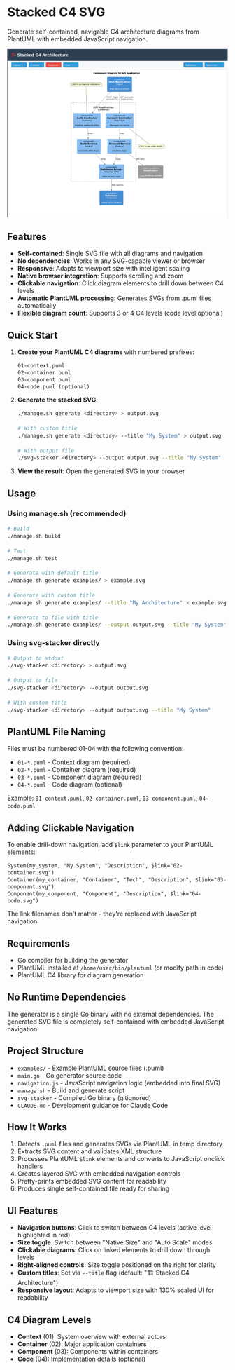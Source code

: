 # Stacked C4 SVG

Generate self-contained, navigable C4 architecture diagrams from PlantUML with embedded JavaScript navigation.

[![Demo Screenshot](docs/demo-thumb.png)](docs/demo.png)

## Features

- **Self-contained**: Single SVG file with all diagrams and navigation
- **No dependencies**: Works in any SVG-capable viewer or browser
- **Responsive**: Adapts to viewport size with intelligent scaling
- **Native browser integration**: Supports scrolling and zoom
- **Clickable navigation**: Click diagram elements to drill down between C4 levels
- **Automatic PlantUML processing**: Generates SVGs from .puml files automatically
- **Flexible diagram count**: Supports 3 or 4 C4 levels (code level optional)

## Quick Start

1. **Create your PlantUML C4 diagrams** with numbered prefixes:
   ```
   01-context.puml
   02-container.puml
   03-component.puml
   04-code.puml (optional)
   ```

2. **Generate the stacked SVG**:
   ```bash
   ./manage.sh generate <directory> > output.svg

   # With custom title
   ./manage.sh generate <directory> --title "My System" > output.svg

   # With output file
   ./svg-stacker <directory> --output output.svg --title "My System"
   ```

3. **View the result**: Open the generated SVG in your browser

## Usage

### Using manage.sh (recommended)

```bash
# Build
./manage.sh build

# Test
./manage.sh test

# Generate with default title
./manage.sh generate examples/ > example.svg

# Generate with custom title
./manage.sh generate examples/ --title "My Architecture" > example.svg

# Generate to file with title
./manage.sh generate examples/ --output output.svg --title "My System"
```

### Using svg-stacker directly

```bash
# Output to stdout
./svg-stacker <directory> > output.svg

# Output to file
./svg-stacker <directory> --output output.svg

# With custom title
./svg-stacker <directory> --output output.svg --title "My System"
```

## PlantUML File Naming

Files must be numbered 01-04 with the following convention:
- `01-*.puml` - Context diagram (required)
- `02-*.puml` - Container diagram (required)
- `03-*.puml` - Component diagram (required)
- `04-*.puml` - Code diagram (optional)

Example: `01-context.puml`, `02-container.puml`, `03-component.puml`, `04-code.puml`

## Adding Clickable Navigation

To enable drill-down navigation, add `$link` parameter to your PlantUML elements:

```plantuml
System(my_system, "My System", "Description", $link="02-container.svg")
Container(my_container, "Container", "Tech", "Description", $link="03-component.svg")
Component(my_component, "Component", "Description", $link="04-code.svg")
```

The link filenames don't matter - they're replaced with JavaScript navigation.

## Requirements

- Go compiler for building the generator
- PlantUML installed at `/home/user/bin/plantuml` (or modify path in code)
- PlantUML C4 library for diagram generation

## No Runtime Dependencies

The generator is a single Go binary with no external dependencies. The generated SVG file is completely self-contained with embedded JavaScript navigation.

## Project Structure

- `examples/` - Example PlantUML source files (.puml)
- `main.go` - Go generator source code
- `navigation.js` - JavaScript navigation logic (embedded into final SVG)
- `manage.sh` - Build and generate script
- `svg-stacker` - Compiled Go binary (gitignored)
- `CLAUDE.md` - Development guidance for Claude Code

## How It Works

1. Detects `.puml` files and generates SVGs via PlantUML in temp directory
2. Extracts SVG content and validates XML structure
3. Processes PlantUML `$link` elements and converts to JavaScript onclick handlers
4. Creates layered SVG with embedded navigation controls
5. Pretty-prints embedded SVG content for readability
6. Produces single self-contained file ready for sharing

## UI Features

- **Navigation buttons**: Click to switch between C4 levels (active level highlighted in red)
- **Size toggle**: Switch between "Native Size" and "Auto Scale" modes
- **Clickable diagrams**: Click on linked elements to drill down through levels
- **Right-aligned controls**: Size toggle positioned on the right for clarity
- **Custom titles**: Set via `--title` flag (default: "🏗️ Stacked C4 Architecture")
- **Responsive layout**: Adapts to viewport size with 130% scaled UI for readability

## C4 Diagram Levels

- **Context** (01): System overview with external actors
- **Container** (02): Major application containers
- **Component** (03): Components within containers
- **Code** (04): Implementation details (optional)
